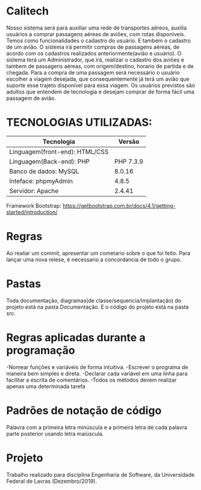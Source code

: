 # Calitech
Nosso sistema será para auxiliar uma rede de transportes aéreos, auxilia usuários a comprar passagens aéreas de aviões, com rotas disponíveis. Temos como funcionalidades o cadastro do usuário. E também o cadastro de um avião. O sistema irá permitir compras de passagens aéreas, de acordo com os cadastros realizados anteriormente(avião e usuário). O sistema terá um Administrador, que irá, realizar o cadastro dos aviões e tambem de passagens aéreas, com origem/destino, horario de partida e de chegada. Para a compra de uma passagem será necessário o usuário escolher a viagem desejada, que consequentemente já terá um avião que suporte esse trajeto disponível para essa viagem. Os usuários previstos são adultos que entendem de tecnologia e desejam comprar de forma fácil uma passagem de avião.

# TECNOLOGIAS UTILIZADAS:
| Tecnologia | Versão |
| --- | --- |
| Linguagem(front-end): HTML/CSS|  |
| Linguagem(Back-end): PHP | PHP 7.3.9 |
| Banco de dados: MySQL |  8.0.16  |
| Inteface: phpmyAdmin | 4.8.5 |
| Servidor: Apache|  2.4.41|

Framework Bootstrap: https://getbootstrap.com.br/docs/4.1/getting-started/introduction/


# Regras
Ao realiar um commit, apresentar um cometario sobre o que foi feito.
Para lançar uma nova relese, é necessario a concordancia de todo o grupo.


# Pastas
Toda documentação, diagramas(de classe/sequencia/implantação) do projeto está na pasta Documentação.
E o código do projeto está na pasta src.

# Regras aplicadas durante a programação
-Nomear funções e variáveis de forma intuitiva. 
-Escrever o programa de maneira bem simples e direta.
-Declarar cada variável em uma linha para facilitar a escrita de comentários.
-Todos os métodos devem realizar apenas uma determinada tarefa


# Padrões de notação de código
Palavra com a primeira letra minúscula e a primeira letra de cada palavra parte posterior usando letra maiúscula.


# Projeto
Trabalho realizado para disciplina Engenharia de Software, da Universidade Federal de Lavras (Dezembro/2019). 

 
